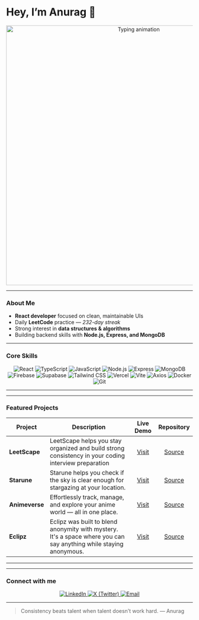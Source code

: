 # Hey, I’m Anurag 👋

<p align="center">
  <img src="https://i.pinimg.com/originals/90/70/32/9070324cdfc07c68d60eed0c39e77573.gif" alt="Typing animation" width="700"/>
</p>

---

### About Me

- **React developer** focused on clean, maintainable UIs
- Daily **LeetCode** practice — _232-day streak_
- Strong interest in **data structures & algorithms**
- Building backend skills with **Node.js, Express, and MongoDB**

---

### Core Skills

<p align="center">
  <img src="https://img.shields.io/badge/React-20232A?style=for-the-badge&logo=react&logoColor=61DAFB" alt="React" />
  <img src="https://img.shields.io/badge/TypeScript-3178C6?style=for-the-badge&logo=typescript&logoColor=white" alt="TypeScript" />
  <img src="https://img.shields.io/badge/JavaScript-F7DF1E?style=for-the-badge&logo=javascript&logoColor=000" alt="JavaScript" />
  <img src="https://img.shields.io/badge/Node.js-339933?style=for-the-badge&logo=node.js&logoColor=white" alt="Node.js" />
  <img src="https://img.shields.io/badge/Express-000000?style=for-the-badge&logo=express&logoColor=white" alt="Express" />
  <img src="https://img.shields.io/badge/MongoDB-47A248?style=for-the-badge&logo=mongodb&logoColor=white" alt="MongoDB" />
  <img src="https://img.shields.io/badge/Firebase-FFCA28?style=for-the-badge&logo=firebase&logoColor=black" alt="Firebase" />
  <img src="https://img.shields.io/badge/Supabase-3ECF8E?style=for-the-badge&logo=supabase&logoColor=white" alt="Supabase" />
  <img src="https://img.shields.io/badge/Tailwind_CSS-38B2AC?style=for-the-badge&logo=tailwind-css&logoColor=white" alt="Tailwind CSS" />
  <img src="https://img.shields.io/badge/Vercel-000000?style=for-the-badge&logo=vercel&logoColor=white" alt="Vercel" />
  <img src="https://img.shields.io/badge/Vite-646CFF?style=for-the-badge&logo=vite&logoColor=white" alt="Vite" />
  <img src="https://img.shields.io/badge/Axios-5A29E4?style=for-the-badge&logo=axios&logoColor=white" alt="Axios" />
  <img src="https://img.shields.io/badge/Docker-2496ED?style=for-the-badge&logo=docker&logoColor=white" alt="Docker" />
  <img src="https://img.shields.io/badge/Git-F05032?style=for-the-badge&logo=git&logoColor=white" alt="Git" />
</p>

---

---

### Featured Projects

| **Project**    | **Description**                                                                                                    |                **Live Demo**                 |                     **Repository**                     |
| -------------- | ------------------------------------------------------------------------------------------------------------------ | :------------------------------------------: | :----------------------------------------------------: |
| **LeetScape**  | LeetScape helps you stay organized and build strong consistency in your coding interview preparation               | [ Visit](https://leetscape-app.vercel.app/)  | [ Source](https://github.com/anuragbhonsle/leetscape)  |
| **Starune**    | Starune helps you check if the sky is clear enough for stargazing at your location.                                |    [ Visit](https://starune.vercel.app/)     |  [ Source](https://github.com/anuragbhonsle/starune)   |
| **Animeverse** | Effortlessly track, manage, and explore your anime world — all in one place.                                       | [ Visit](https://anime-verse-xi.vercel.app/) | [ Source](https://github.com/anuragbhonsle/animeverse) |
| **Eclipz**     | Eclipz was built to blend anonymity with mystery. It's a space where you can say anything while staying anonymous. |     [ Visit](https://eclipz.vercel.app/)     |   [ Source](https://github.com/anuragbhonsle/eclipz)   |

---

---

### Connect with me

<p align="center">
  <a href="https://www.linkedin.com/in/anurag-bhonsle-4b576524a/" target="_blank" rel="noopener noreferrer">
    <img src="https://img.shields.io/badge/LinkedIn-0A66C2?style=for-the-badge&logo=linkedin&logoColor=white" alt="LinkedIn" />
  </a>
  <a href="https://x.com/Anuraaaag7" target="_blank" rel="noopener noreferrer">
    <img src="https://img.shields.io/badge/X-1DA1F2?style=for-the-badge&logo=twitter&logoColor=white" alt="X (Twitter)" />
  </a>
  <a href="mailto:anuragkbhonsle@gmail.com" target="_blank" rel="noopener noreferrer">
    <img src="https://img.shields.io/badge/Email-D14836?style=for-the-badge&logo=gmail&logoColor=white" alt="Email" />
  </a>
</p>

---

> Consistency beats talent when talent doesn’t work hard. — Anurag



